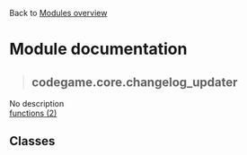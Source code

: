 Back to [Modules overview](https://github.com/pyrustic/codegame/blob/master/docs/modules/README.md)
  
# Module documentation
>## codegame.core.changelog\_updater
No description
<br>
[functions (2)](https://github.com/pyrustic/codegame/blob/master/docs/modules/content/codegame.core.changelog_updater/functions.md)


## Classes

